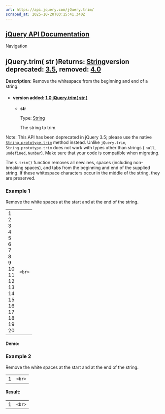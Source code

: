 ```yaml
---
url: https://api.jquery.com/jQuery.trim/
scraped_at: 2025-10-20T03:15:41.340Z
---
```


## [jQuery API Documentation](https://jquery.com/ "jQuery API Documentation")

Navigation

## jQuery.trim( str )Returns: [String](http://api.jquery.com/Types/\#String)version deprecated: [3.5](https://api.jquery.com/category/version/3.5/), removed: [4.0](https://api.jquery.com/category/version/4.0/)

**Description:** Remove the whitespace from the beginning and end of a string.

- #### version added: [1.0](https://api.jquery.com/category/version/1.0/) [jQuery.trim( str )](https://api.jquery.com/jQuery.trim/\#jQuery-trim-str)

  - **str**

    Type: [String](http://api.jquery.com/Types/#String)

    The string to trim.

Note: This API has been deprecated in jQuery 3.5; please use the native [`String.prototype.trim`](https://developer.mozilla.org/en-US/docs/Web/JavaScript/Reference/Global_Objects/String/trim) method instead. Unlike `jQuery.trim`, `String.prototype.trim` does not work with types other than strings ( `null`, `undefined`, `Number`). Make sure that your code is compatible when migrating.

The `$.trim()` function removes all newlines, spaces (including non-breaking spaces), and tabs from the beginning and end of the supplied string. If these whitespace characters occur in the middle of the string, they are preserved.

### Example 1

Remove the white spaces at the start and at the end of the string.

|     |     |
| --- | --- |
| 1<br>2<br>3<br>4<br>5<br>6<br>7<br>8<br>9<br>10<br>11<br>12<br>13<br>14<br>15<br>16<br>17<br>18<br>19<br>20 | ```<br>``` |

#### Demo:

### Example 2

Remove the white spaces at the start and at the end of the string.

|     |     |
| --- | --- |
| 1 | ```<br>``` |

#### Result:

|     |     |
| --- | --- |
| 1 | ```<br>``` |